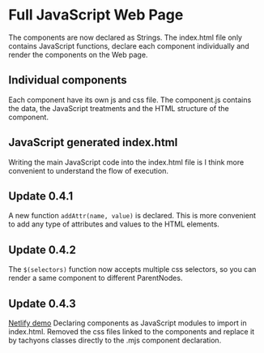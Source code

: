 # Full JavaScript Web Page

The components are now declared as Strings. The index.html file only contains
JavaScript functions, declare each
component individually and render the components on the Web page.

## Individual components

Each component have its own js and css file. The component.js contains the data,
the JavaScript treatments and the HTML structure of the component.

## JavaScript generated index.html

Writing the main JavaScript code into the index.html file is I think more convenient
to understand the flow of execution.

## Update 0.4.1
A new function `addAttr(name, value)` is declared. This is more convenient to add
any type of attributes and values to the HTML elements.

## Update 0.4.2
The `$(selectors)` function now accepts multiple css selectors, so you can render a same component to different ParentNodes.

## Update 0.4.3
[Netlify demo](https://pedantic-curie-cd7ba0.netlify.app/)
Declaring components as JavaScript modules to import in index.html. Removed the css files linked to the components
and replace it by tachyons classes directly to the .mjs component declaration.